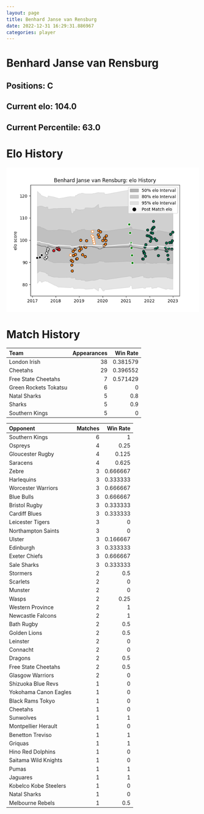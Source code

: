 ```yaml
---  
layout: page  
title: Benhard Janse van Rensburg  
date: 2022-12-31 16:29:31.886967  
categories: player  
---
```

# Benhard Janse van Rensburg

## Positions: C

## Current elo: 104.0

## Current Percentile: 63.0

# Elo History


![elo history](history_BenhardJansevanRensburg.png)
# Match History


| Team                  |   Appearances |   Win Rate |
|:----------------------|--------------:|-----------:|
| London Irish          |            38 |   0.381579 |
| Cheetahs              |            29 |   0.396552 |
| Free State Cheetahs   |             7 |   0.571429 |
| Green Rockets Tokatsu |             6 |   0        |
| Natal Sharks          |             5 |   0.8      |
| Sharks                |             5 |   0.9      |
| Southern Kings        |             5 |   0        |

| Opponent              |   Matches |   Win Rate |
|:----------------------|----------:|-----------:|
| Southern Kings        |         6 |   1        |
| Ospreys               |         4 |   0.25     |
| Gloucester Rugby      |         4 |   0.125    |
| Saracens              |         4 |   0.625    |
| Zebre                 |         3 |   0.666667 |
| Harlequins            |         3 |   0.333333 |
| Worcester Warriors    |         3 |   0.666667 |
| Blue Bulls            |         3 |   0.666667 |
| Bristol Rugby         |         3 |   0.333333 |
| Cardiff Blues         |         3 |   0.333333 |
| Leicester Tigers      |         3 |   0        |
| Northampton Saints    |         3 |   0        |
| Ulster                |         3 |   0.166667 |
| Edinburgh             |         3 |   0.333333 |
| Exeter Chiefs         |         3 |   0.666667 |
| Sale Sharks           |         3 |   0.333333 |
| Stormers              |         2 |   0.5      |
| Scarlets              |         2 |   0        |
| Munster               |         2 |   0        |
| Wasps                 |         2 |   0.25     |
| Western Province      |         2 |   1        |
| Newcastle Falcons     |         2 |   1        |
| Bath Rugby            |         2 |   0.5      |
| Golden Lions          |         2 |   0.5      |
| Leinster              |         2 |   0        |
| Connacht              |         2 |   0        |
| Dragons               |         2 |   0.5      |
| Free State Cheetahs   |         2 |   0.5      |
| Glasgow Warriors      |         2 |   0        |
| Shizuoka Blue Revs    |         1 |   0        |
| Yokohama Canon Eagles |         1 |   0        |
| Black Rams Tokyo      |         1 |   0        |
| Cheetahs              |         1 |   0        |
| Sunwolves             |         1 |   1        |
| Montpellier Herault   |         1 |   0        |
| Benetton Treviso      |         1 |   1        |
| Griquas               |         1 |   1        |
| Hino Red Dolphins     |         1 |   0        |
| Saitama Wild Knights  |         1 |   0        |
| Pumas                 |         1 |   1        |
| Jaguares              |         1 |   1        |
| Kobelco Kobe Steelers |         1 |   0        |
| Natal Sharks          |         1 |   0        |
| Melbourne Rebels      |         1 |   0.5      |